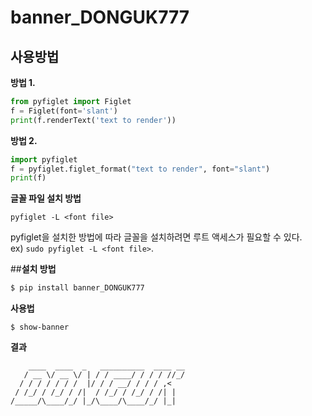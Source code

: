 # banner_DONGUK777

## **사용방법**

**방법 1.**

```py
from pyfiglet import Figlet
f = Figlet(font='slant')
print(f.renderText('text to render'))
```  
  


**방법 2.**

```py
import pyfiglet
f = pyfiglet.figlet_format("text to render", font="slant")
print(f)
```
  
  

**글꼴 파일 설치 방법**

`pyfiglet -L <font file>`

pyfiglet을 설치한 방법에 따라 글꼴을 설치하려면 루트 액세스가 필요할 수 있다.  
ex) `sudo pyfiglet -L <font file>`.
  
##**설치 방법**  

```py
$ pip install banner_DONGUK777
```  
  
**사용법**
```
$ show-banner
```
  
**결과**
```
    ____  ____  _   __________  ____ __
   / __ \/ __ \/ | / / ____/ / / / //_/
  / / / / / / /  |/ / / __/ / / / ,<
 / /_/ / /_/ / /|  / /_/ / /_/ / /| |
/_____/\____/_/ |_/\____/\____/_/ |_|
```

